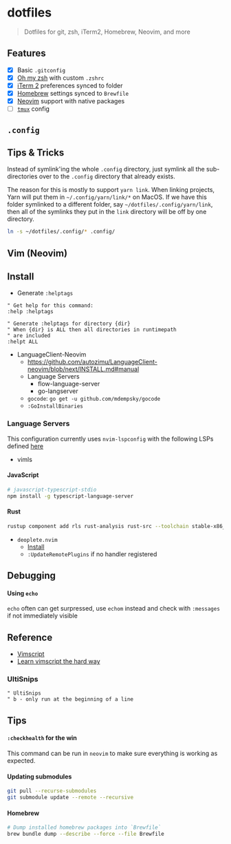 # dotfiles

> Dotfiles for git, zsh, iTerm2, Homebrew, Neovim, and more

## Features

- [x] Basic `.gitconfig`
- [x] [Oh my zsh](https://ohmyz.sh/) with custom `.zshrc`
- [x] [iTerm 2](https://www.iterm2.com/) preferences synced to folder
- [x] [Homebrew](https://brew.sh/) settings synced to `Brewfile`
- [x] [Neovim](https://neovim.io/) support with native packages
- [ ] [`tmux`](https://github.com/tmux/tmux) config

## `.config`

## Tips & Tricks

Instead of symlink'ing the whole `.config` directory, just symlink all the sub-directories over to the `.config` directory that already exists.

The reason for this is mostly to support `yarn link`. When linking projects, Yarn will put them in `~/.config/yarn/link/*` on MacOS. If we have this folder symlinked to a different folder, say `~/dotfiles/.config/yarn/link`, then all of the symlinks they put in the `link` directory will be off by one directory.

```bash
ln -s ~/dotfiles/.config/* .config/
```

## Vim (Neovim)

## Install

- Generate `:helptags`

```vimscript
" Get help for this command:
:help :helptags

" Generate :helptags for directory {dir}
" When {dir} is ALL then all directories in runtimepath
" are included
:helpt ALL
```

- LanguageClient-Neovim
  - https://github.com/autozimu/LanguageClient-neovim/blob/next/INSTALL.md#manual
  - Language Servers
    - flow-language-server
    - go-langserver
  - `gocode`: `go get -u github.com/mdempsky/gocode`
  - `:GoInstallBinaries`

### Language Servers

This configuration currently uses `nvim-lspconfig` with the following LSPs
defined [here](https://github.com/neovim/nvim-lspconfig/blob/master/CONFIG.md)

- vimls

#### JavaScript

```bash
# javascript-typescript-stdio
npm install -g typescript-language-server
```

#### Rust

```bash
rustup component add rls rust-analysis rust-src --toolchain stable-x86_64-apple-darwin
```

- `deoplete.nvim`
  - [Install](https://github.com/Shougo/deoplete.nvim#install)
  - `:UpdateRemotePlugins` if no handler registered


## Debugging

#### Using `echo`

`echo` often can get surpressed, use `echom` instead and check with `:messages`
if not immediately visible

## Reference

- [Vimscript](https://github.com/johngrib/vimscript-cheatsheet)
- [Learn vimscript the hard way](http://learnvimscriptthehardway.stevelosh.com/chapters/42.html#vimftdetect)

### UltiSnips

```vimscript
" UltiSnips
" b - only run at the beginning of a line
```

## Tips

#### `:checkhealth` for the win

This command can be run in `neovim` to make sure everything is working as
expected.

#### Updating submodules

```bash
git pull --recurse-submodules
git submodule update --remote --recursive
```

#### Homebrew

```bash
# Dump installed homebrew packages into `Brewfile`
brew bundle dump --describe --force --file Brewfile
```
